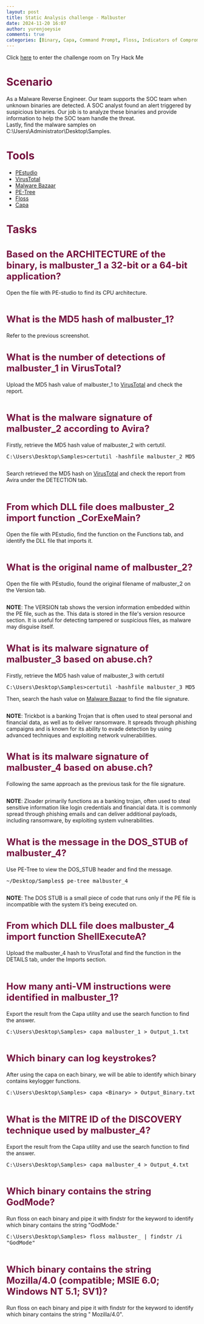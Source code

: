 ```yaml
---
layout: post
title: Static Analysis challenge - Malbuster
date: 2024-11-20 16:07
author: yurenjoeysie
comments: true
categories: [Binary, Capa, Command Prompt, Floss, Indicators of Compromise, Linux, Linux Forensics, Malware Analysis, PE File, PE Format, PE-Tree, PEstudio, PowerShell, Static Analysis, TryHackMe Challenge Rooms, Windows Forensic, Windows System]
---
```

<!-- wp:paragraph {"backgroundColor":"tertiary","fontSize":"small"} -->
<p class="has-tertiary-background-color has-background has-small-font-size">Click <a href="https://tryhackme.com/r/room/malbuster">here</a> to enter the challenge room on Try Hack Me</p>
<!-- /wp:paragraph -->

<!-- wp:heading {"level":1,"style":{"color":{"text":"#74103e"},"elements":{"link":{"color":{"text":"#74103e"}}}},"fontSize":"large"} -->
<h1 class="wp-block-heading has-text-color has-link-color has-large-font-size" style="color:#74103e">Scenario</h1>
<!-- /wp:heading -->

<!-- wp:paragraph {"align":"justify","fontSize":"small"} -->
<p class="has-text-align-justify has-small-font-size">As a Malware Reverse Engineer. Our team supports the SOC team when unknown binaries are detected. A SOC analyst found an alert triggered by suspicious binaries. Our job is to analyze these binaries and provide information to help the SOC team handle the threat.<br>Lastly, find the malware samples on C:\Users\Administrator\Desktop\Samples.</p>
<!-- /wp:paragraph -->

<!-- wp:heading {"level":1,"style":{"color":{"text":"#74103e"},"elements":{"link":{"color":{"text":"#74103e"}}}},"fontSize":"large"} -->
<h1 class="wp-block-heading has-text-color has-link-color has-large-font-size" style="color:#74103e">Tools</h1>
<!-- /wp:heading -->

<!-- wp:list -->
<ul class="wp-block-list"><!-- wp:list-item {"fontSize":"small"} -->
<li class="has-small-font-size"><a href="https://www.winitor.com/">PEstudio</a></li>
<!-- /wp:list-item -->

<!-- wp:list-item {"fontSize":"small"} -->
<li class="has-small-font-size"><a href="https://www.virustotal.com/">VirusTotal</a></li>
<!-- /wp:list-item -->

<!-- wp:list-item {"fontSize":"small"} -->
<li class="has-small-font-size"><a href="https://bazaar.abuse.ch/">Malware Bazaar</a></li>
<!-- /wp:list-item -->

<!-- wp:list-item {"fontSize":"small"} -->
<li class="has-small-font-size"><a href="https://github.com/blackberry/pe_tree">PE-Tree</a></li>
<!-- /wp:list-item -->

<!-- wp:list-item {"fontSize":"small"} -->
<li class="has-small-font-size"><a href="https://github.com/mandiant/flare-floss">Floss</a></li>
<!-- /wp:list-item -->

<!-- wp:list-item {"fontSize":"small"} -->
<li class="has-small-font-size"><a href="https://github.com/mandiant/capa">Capa</a></li>
<!-- /wp:list-item --></ul>
<!-- /wp:list -->

<!-- wp:heading {"level":1,"style":{"color":{"text":"#74103e"},"elements":{"link":{"color":{"text":"#74103e"}}}},"fontSize":"large"} -->
<h1 class="wp-block-heading has-text-color has-link-color has-large-font-size" style="color:#74103e">Tasks</h1>
<!-- /wp:heading -->

<!-- wp:heading {"style":{"typography":{"fontSize":"1.5rem"},"color":{"text":"#74103e"},"elements":{"link":{"color":{"text":"#74103e"}}}}} -->
<h2 class="wp-block-heading has-text-color has-link-color" style="color:#74103e;font-size:1.5rem">Based on the ARCHITECTURE of the binary, is malbuster_1 a 32-bit or a 64-bit application?</h2>
<!-- /wp:heading -->

<!-- wp:paragraph {"fontSize":"small"} -->
<p class="has-small-font-size">Open the file with PE-studio to find its CPU architecture.</p>
<!-- /wp:paragraph -->

<!-- wp:image {"id":3652,"sizeSlug":"large","linkDestination":"media"} -->
<figure class="wp-block-image size-large"><a href="https://1earnwithren.wordpress.com/wp-content/uploads/2024/11/image-6.png"><img src="https://1earnwithren.wordpress.com/wp-content/uploads/2024/11/image-6.png?w=1024" alt="" class="wp-image-3652" /></a></figure>
<!-- /wp:image -->

<!-- wp:heading {"style":{"typography":{"fontSize":"1.5rem"},"color":{"text":"#74103e"},"elements":{"link":{"color":{"text":"#74103e"}}}}} -->
<h2 class="wp-block-heading has-text-color has-link-color" style="color:#74103e;font-size:1.5rem">What is the MD5 hash of malbuster_1?</h2>
<!-- /wp:heading -->

<!-- wp:paragraph {"fontSize":"small"} -->
<p class="has-small-font-size">Refer to the previous screenshot.</p>
<!-- /wp:paragraph -->

<!-- wp:heading {"style":{"typography":{"fontSize":"1.5rem"},"color":{"text":"#74103e"},"elements":{"link":{"color":{"text":"#74103e"}}}}} -->
<h2 class="wp-block-heading has-text-color has-link-color" style="color:#74103e;font-size:1.5rem">What is the number of detections of malbuster_1 in VirusTotal?</h2>
<!-- /wp:heading -->

<!-- wp:paragraph {"fontSize":"small"} -->
<p class="has-small-font-size">Upload the MD5 hash value of malbuster_1 to <a href="https://www.virustotal.com/gui/file/000415d1c7a7a838ba2ef00874e352e8b43a57e2f98539b5908803056f883176">VirusTotal</a> and check the report.</p>
<!-- /wp:paragraph -->

<!-- wp:image {"id":3655,"sizeSlug":"large","linkDestination":"media"} -->
<figure class="wp-block-image size-large"><a href="https://1earnwithren.wordpress.com/wp-content/uploads/2024/11/image-7.png"><img src="https://1earnwithren.wordpress.com/wp-content/uploads/2024/11/image-7.png?w=1024" alt="" class="wp-image-3655" /></a></figure>
<!-- /wp:image -->

<!-- wp:heading {"style":{"typography":{"fontSize":"1.5rem"},"color":{"text":"#74103e"},"elements":{"link":{"color":{"text":"#74103e"}}}}} -->
<h2 class="wp-block-heading has-text-color has-link-color" style="color:#74103e;font-size:1.5rem">What is the malware signature of malbuster_2 according to Avira?</h2>
<!-- /wp:heading -->

<!-- wp:paragraph {"fontSize":"small"} -->
<p class="has-small-font-size">Firstly, retrieve the MD5 hash value of malbuster_2 with certutil.</p>
<!-- /wp:paragraph -->

<!-- wp:paragraph {"align":"justify","backgroundColor":"tertiary","fontSize":"small"} -->
<p class="has-text-align-justify has-tertiary-background-color has-background has-small-font-size"><kbd>C:\Users\Desktop\Samples&gt;certutil -hashfile malbuster_2 MD5</kbd></p>
<!-- /wp:paragraph -->

<!-- wp:image {"id":3657,"sizeSlug":"large","linkDestination":"media"} -->
<figure class="wp-block-image size-large"><a href="https://1earnwithren.wordpress.com/wp-content/uploads/2024/11/image-8.png"><img src="https://1earnwithren.wordpress.com/wp-content/uploads/2024/11/image-8.png?w=966" alt="" class="wp-image-3657" /></a></figure>
<!-- /wp:image -->

<!-- wp:paragraph {"align":"justify","fontSize":"small"} -->
<p class="has-text-align-justify has-small-font-size">Search retrieved the MD5 hash on <a href="https://www.virustotal.com/gui/file/ace3a5e5849c1c00760dfe67add397775f5946333357f5f8dee25cd4363e36b6">VirusTotal</a> and check the report from Avira under the DETECTION tab.</p>
<!-- /wp:paragraph -->

<!-- wp:image {"id":3658,"sizeSlug":"large","linkDestination":"media"} -->
<figure class="wp-block-image size-large"><a href="https://1earnwithren.wordpress.com/wp-content/uploads/2024/11/image-9.png"><img src="https://1earnwithren.wordpress.com/wp-content/uploads/2024/11/image-9.png?w=891" alt="" class="wp-image-3658" /></a></figure>
<!-- /wp:image -->

<!-- wp:heading {"style":{"typography":{"fontSize":"1.5rem"},"color":{"text":"#74103e"},"elements":{"link":{"color":{"text":"#74103e"}}}}} -->
<h2 class="wp-block-heading has-text-color has-link-color" style="color:#74103e;font-size:1.5rem">From which DLL file does malbuster_2 import function _CorExeMain?</h2>
<!-- /wp:heading -->

<!-- wp:paragraph {"align":"justify","fontSize":"small"} -->
<p class="has-text-align-justify has-small-font-size">Open the file with PEstudio, find the function on the Functions tab, and identify the DLL file that imports it.</p>
<!-- /wp:paragraph -->

<!-- wp:image {"id":3659,"sizeSlug":"large","linkDestination":"media"} -->
<figure class="wp-block-image size-large"><a href="https://1earnwithren.wordpress.com/wp-content/uploads/2024/11/image-10.png"><img src="https://1earnwithren.wordpress.com/wp-content/uploads/2024/11/image-10.png?w=960" alt="" class="wp-image-3659" /></a></figure>
<!-- /wp:image -->

<!-- wp:heading {"style":{"typography":{"fontSize":"1.5rem"},"color":{"text":"#74103e"},"elements":{"link":{"color":{"text":"#74103e"}}}}} -->
<h2 class="wp-block-heading has-text-color has-link-color" style="color:#74103e;font-size:1.5rem">What is the original name of malbuster_2?</h2>
<!-- /wp:heading -->

<!-- wp:paragraph {"align":"justify","fontSize":"small"} -->
<p class="has-text-align-justify has-small-font-size">Open the file with PEstudio, found the original filename of malbuster_2 on the Version tab.</p>
<!-- /wp:paragraph -->

<!-- wp:image {"id":3660,"sizeSlug":"large","linkDestination":"media"} -->
<figure class="wp-block-image size-large"><a href="https://1earnwithren.wordpress.com/wp-content/uploads/2024/11/image-11.png"><img src="https://1earnwithren.wordpress.com/wp-content/uploads/2024/11/image-11.png?w=873" alt="" class="wp-image-3660" /></a></figure>
<!-- /wp:image -->

<!-- wp:paragraph {"align":"justify","backgroundColor":"tertiary","fontSize":"small"} -->
<p class="has-text-align-justify has-tertiary-background-color has-background has-small-font-size"><strong>NOTE</strong>: The VERSION tab shows the version information embedded within the PE file, such as the. This data is stored in the file's version resource section. It is useful for detecting tampered or suspicious files, as malware may disguise itself.</p>
<!-- /wp:paragraph -->

<!-- wp:heading {"style":{"typography":{"fontSize":"1.5rem"},"color":{"text":"#74103e"},"elements":{"link":{"color":{"text":"#74103e"}}}}} -->
<h2 class="wp-block-heading has-text-color has-link-color" style="color:#74103e;font-size:1.5rem">What is its malware signature of malbuster_3 based on abuse.ch?</h2>
<!-- /wp:heading -->

<!-- wp:paragraph {"fontSize":"small"} -->
<p class="has-small-font-size">Firstly, retrieve the MD5 hash value of malbuster_3 with certutil</p>
<!-- /wp:paragraph -->

<!-- wp:paragraph {"align":"justify","backgroundColor":"tertiary","fontSize":"small"} -->
<p class="has-text-align-justify has-tertiary-background-color has-background has-small-font-size"><kbd>C:\Users\Desktop\Samples&gt;certutil -hashfile malbuster_3 MD5</kbd></p>
<!-- /wp:paragraph -->

<!-- wp:paragraph {"fontSize":"small"} -->
<p class="has-small-font-size">Then, search the hash value on <a href="https://bazaar.abuse.ch/sample/9da8a5a0b5957db6112e927b607a8fd062b870f2132c4ae3442eb63235f789e1/">Malware Bazaar</a> to find the file signature.</p>
<!-- /wp:paragraph -->

<!-- wp:image {"id":3662,"sizeSlug":"large","linkDestination":"media"} -->
<figure class="wp-block-image size-large"><a href="https://1earnwithren.wordpress.com/wp-content/uploads/2024/11/image-12.png"><img src="https://1earnwithren.wordpress.com/wp-content/uploads/2024/11/image-12.png?w=1024" alt="" class="wp-image-3662" /></a></figure>
<!-- /wp:image -->

<!-- wp:paragraph {"align":"justify","backgroundColor":"tertiary","fontSize":"small"} -->
<p class="has-text-align-justify has-tertiary-background-color has-background has-small-font-size"><strong>NOTE</strong>: Trickbot is a banking Trojan that is often used to steal personal and financial data, as well as to deliver ransomware. It spreads through phishing campaigns and is known for its ability to evade detection by using advanced techniques and exploiting network vulnerabilities.</p>
<!-- /wp:paragraph -->

<!-- wp:heading {"style":{"typography":{"fontSize":"1.5rem"},"color":{"text":"#74103e"},"elements":{"link":{"color":{"text":"#74103e"}}}}} -->
<h2 class="wp-block-heading has-text-color has-link-color" style="color:#74103e;font-size:1.5rem">What is its malware signature of malbuster_4 based on abuse.ch?</h2>
<!-- /wp:heading -->

<!-- wp:paragraph {"fontSize":"small"} -->
<p class="has-small-font-size">Following the same approach as the previous task for the file signature.</p>
<!-- /wp:paragraph -->

<!-- wp:image {"id":3663,"sizeSlug":"large","linkDestination":"media"} -->
<figure class="wp-block-image size-large"><a href="https://1earnwithren.wordpress.com/wp-content/uploads/2024/11/image-13.png"><img src="https://1earnwithren.wordpress.com/wp-content/uploads/2024/11/image-13.png?w=1024" alt="" class="wp-image-3663" /></a></figure>
<!-- /wp:image -->

<!-- wp:paragraph {"align":"justify","backgroundColor":"tertiary","fontSize":"small"} -->
<p class="has-text-align-justify has-tertiary-background-color has-background has-small-font-size"><strong>NOTE</strong>: Zloader primarily functions as a banking trojan, often used to steal sensitive information like login credentials and financial data. It is commonly spread through phishing emails and can deliver additional payloads, including ransomware, by exploiting system vulnerabilities.</p>
<!-- /wp:paragraph -->

<!-- wp:heading {"style":{"typography":{"fontSize":"1.5rem"},"color":{"text":"#74103e"},"elements":{"link":{"color":{"text":"#74103e"}}}}} -->
<h2 class="wp-block-heading has-text-color has-link-color" style="color:#74103e;font-size:1.5rem">What is the message in the DOS_STUB of malbuster_4?</h2>
<!-- /wp:heading -->

<!-- wp:paragraph {"fontSize":"small"} -->
<p class="has-small-font-size">Use PE-Tree to view the DOS_STUB header and find the message.</p>
<!-- /wp:paragraph -->

<!-- wp:paragraph {"align":"justify","backgroundColor":"tertiary","fontSize":"small"} -->
<p class="has-text-align-justify has-tertiary-background-color has-background has-small-font-size"><kbd>~/Desktop/Samples$ pe-tree malbuster_4</kbd></p>
<!-- /wp:paragraph -->

<!-- wp:image {"id":3665,"sizeSlug":"large","linkDestination":"media"} -->
<figure class="wp-block-image size-large"><a href="https://1earnwithren.wordpress.com/wp-content/uploads/2024/11/image-14.png"><img src="https://1earnwithren.wordpress.com/wp-content/uploads/2024/11/image-14.png?w=1024" alt="" class="wp-image-3665" /></a></figure>
<!-- /wp:image -->

<!-- wp:paragraph {"align":"justify","backgroundColor":"tertiary","fontSize":"small"} -->
<p class="has-text-align-justify has-tertiary-background-color has-background has-small-font-size"><strong>NOTE</strong>: The DOS STUB is a small piece of code that runs only if the PE file is incompatible with the system it’s being executed on.</p>
<!-- /wp:paragraph -->

<!-- wp:heading {"style":{"typography":{"fontSize":"1.5rem"},"color":{"text":"#74103e"},"elements":{"link":{"color":{"text":"#74103e"}}}}} -->
<h2 class="wp-block-heading has-text-color has-link-color" style="color:#74103e;font-size:1.5rem">From which DLL file does malbuster_4 import function ShellExecuteA?</h2>
<!-- /wp:heading -->

<!-- wp:paragraph {"align":"justify","fontSize":"small"} -->
<p class="has-text-align-justify has-small-font-size">Upload the malbuster_4 hash to VirusTotal and find the function in the DETAILS tab, under the Imports section.</p>
<!-- /wp:paragraph -->

<!-- wp:image {"id":3666,"sizeSlug":"large","linkDestination":"media"} -->
<figure class="wp-block-image size-large"><a href="https://1earnwithren.wordpress.com/wp-content/uploads/2024/11/image-15.png"><img src="https://1earnwithren.wordpress.com/wp-content/uploads/2024/11/image-15.png?w=875" alt="" class="wp-image-3666" /></a></figure>
<!-- /wp:image -->

<!-- wp:heading {"style":{"typography":{"fontSize":"1.5rem"},"color":{"text":"#74103e"},"elements":{"link":{"color":{"text":"#74103e"}}}}} -->
<h2 class="wp-block-heading has-text-color has-link-color" style="color:#74103e;font-size:1.5rem">How many anti-VM instructions were identified in malbuster_1?</h2>
<!-- /wp:heading -->

<!-- wp:paragraph {"fontSize":"small"} -->
<p class="has-small-font-size">Export the result from the Capa utility and use the search function to find the answer.</p>
<!-- /wp:paragraph -->

<!-- wp:paragraph {"align":"justify","backgroundColor":"tertiary","fontSize":"small"} -->
<p class="has-text-align-justify has-tertiary-background-color has-background has-small-font-size"><kbd>C:\Users\Desktop\Samples&gt; capa malbuster_1 &gt; Output_1.txt</kbd></p>
<!-- /wp:paragraph -->

<!-- wp:image {"id":3667,"sizeSlug":"large","linkDestination":"media"} -->
<figure class="wp-block-image size-large"><a href="https://1earnwithren.wordpress.com/wp-content/uploads/2024/11/image-16.png"><img src="https://1earnwithren.wordpress.com/wp-content/uploads/2024/11/image-16.png?w=1024" alt="" class="wp-image-3667" /></a></figure>
<!-- /wp:image -->

<!-- wp:heading {"style":{"typography":{"fontSize":"1.5rem"},"color":{"text":"#74103e"},"elements":{"link":{"color":{"text":"#74103e"}}}}} -->
<h2 class="wp-block-heading has-text-color has-link-color" style="color:#74103e;font-size:1.5rem">Which binary can log keystrokes?</h2>
<!-- /wp:heading -->

<!-- wp:paragraph {"align":"justify","fontSize":"small"} -->
<p class="has-text-align-justify has-small-font-size">After using the capa on each binary, we will be able to identify which binary contains keylogger functions.</p>
<!-- /wp:paragraph -->

<!-- wp:paragraph {"align":"justify","backgroundColor":"tertiary","fontSize":"small"} -->
<p class="has-text-align-justify has-tertiary-background-color has-background has-small-font-size"><kbd>C:\Users\Desktop\Samples&gt; capa &lt;Binary&gt; &gt; Output_Binary.txt</kbd></p>
<!-- /wp:paragraph -->

<!-- wp:image {"id":3668,"sizeSlug":"large","linkDestination":"media"} -->
<figure class="wp-block-image size-large"><a href="https://1earnwithren.wordpress.com/wp-content/uploads/2024/11/image-17.png"><img src="https://1earnwithren.wordpress.com/wp-content/uploads/2024/11/image-17.png?w=1024" alt="" class="wp-image-3668" /></a></figure>
<!-- /wp:image -->

<!-- wp:heading {"style":{"typography":{"fontSize":"1.5rem"},"color":{"text":"#74103e"},"elements":{"link":{"color":{"text":"#74103e"}}}}} -->
<h2 class="wp-block-heading has-text-color has-link-color" style="color:#74103e;font-size:1.5rem">What is the MITRE ID of the DISCOVERY technique used by malbuster_4?</h2>
<!-- /wp:heading -->

<!-- wp:paragraph {"fontSize":"small"} -->
<p class="has-small-font-size">Export the result from the Capa utility and use the search function to find the answer.</p>
<!-- /wp:paragraph -->

<!-- wp:paragraph {"align":"justify","backgroundColor":"tertiary","fontSize":"small"} -->
<p class="has-text-align-justify has-tertiary-background-color has-background has-small-font-size"><kbd>C:\Users\Desktop\Samples&gt; capa malbuster_4 &gt; Output_4.txt</kbd></p>
<!-- /wp:paragraph -->

<!-- wp:image {"id":3671,"sizeSlug":"large","linkDestination":"media"} -->
<figure class="wp-block-image size-large"><a href="https://1earnwithren.wordpress.com/wp-content/uploads/2024/11/image-18.png"><img src="https://1earnwithren.wordpress.com/wp-content/uploads/2024/11/image-18.png?w=1024" alt="" class="wp-image-3671" /></a></figure>
<!-- /wp:image -->

<!-- wp:heading {"style":{"typography":{"fontSize":"1.5rem"},"color":{"text":"#74103e"},"elements":{"link":{"color":{"text":"#74103e"}}}}} -->
<h2 class="wp-block-heading has-text-color has-link-color" style="color:#74103e;font-size:1.5rem">Which binary contains the string GodMode?</h2>
<!-- /wp:heading -->

<!-- wp:paragraph {"align":"justify","fontSize":"small"} -->
<p class="has-text-align-justify has-small-font-size">Run floss on each binary and pipe it with findstr for the keyword to identify which binary contains the string "GodMode."</p>
<!-- /wp:paragraph -->

<!-- wp:paragraph {"align":"justify","backgroundColor":"tertiary","fontSize":"small"} -->
<p class="has-text-align-justify has-tertiary-background-color has-background has-small-font-size"><kbd>C:\Users\Desktop\Samples&gt; floss malbuster_ | findstr /i "GodMode"</kbd></p>
<!-- /wp:paragraph -->

<!-- wp:image {"id":3672,"sizeSlug":"large","linkDestination":"media"} -->
<figure class="wp-block-image size-large"><a href="https://1earnwithren.wordpress.com/wp-content/uploads/2024/11/image-19.png"><img src="https://1earnwithren.wordpress.com/wp-content/uploads/2024/11/image-19.png?w=1024" alt="" class="wp-image-3672" /></a></figure>
<!-- /wp:image -->

<!-- wp:heading {"style":{"typography":{"fontSize":"1.5rem"},"color":{"text":"#74103e"},"elements":{"link":{"color":{"text":"#74103e"}}}}} -->
<h2 class="wp-block-heading has-text-color has-link-color" style="color:#74103e;font-size:1.5rem">Which binary contains the string Mozilla/4.0 (compatible; MSIE 6.0; Windows NT 5.1; SV1)?</h2>
<!-- /wp:heading -->

<!-- wp:paragraph {"align":"justify","fontSize":"small"} -->
<p class="has-text-align-justify has-small-font-size">Run floss on each binary and pipe it with findstr for the keyword to identify which binary contains the string " Mozilla/4.0".</p>
<!-- /wp:paragraph -->

<!-- wp:image {"id":3673,"sizeSlug":"large","linkDestination":"media"} -->
<figure class="wp-block-image size-large"><a href="https://1earnwithren.wordpress.com/wp-content/uploads/2024/11/image-20.png"><img src="https://1earnwithren.wordpress.com/wp-content/uploads/2024/11/image-20.png?w=1024" alt="" class="wp-image-3673" /></a></figure>
<!-- /wp:image -->
